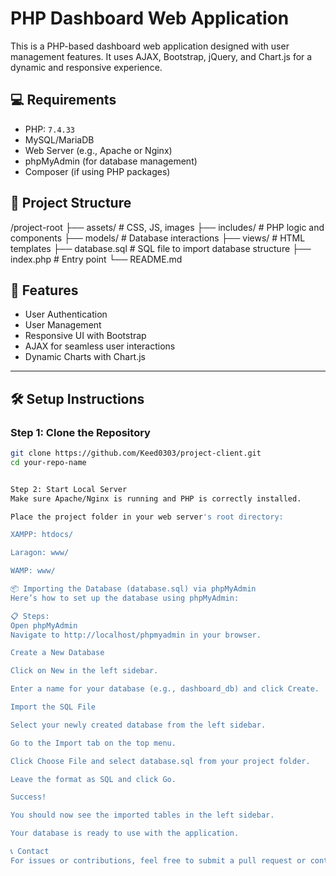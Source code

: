 # PHP Dashboard Web Application

This is a PHP-based dashboard web application designed with user management features. It uses AJAX, Bootstrap, jQuery, and Chart.js for a dynamic and responsive experience.

## 💻 Requirements

- PHP: `7.4.33`
- MySQL/MariaDB
- Web Server (e.g., Apache or Nginx)
- phpMyAdmin (for database management)
- Composer (if using PHP packages)

## 📁 Project Structure

/project-root 
├── assets/ # CSS, JS, images 
├── includes/ # PHP logic and components 
├── models/ # Database interactions 
├── views/ # HTML templates 
├── database.sql # SQL file to import database structure 
├── index.php # Entry point └── README.md


## 🧠 Features

- User Authentication
- User Management
- Responsive UI with Bootstrap
- AJAX for seamless user interactions
- Dynamic Charts with Chart.js

---

## 🛠 Setup Instructions

### Step 1: Clone the Repository

```bash
git clone https://github.com/Keed0303/project-client.git
cd your-repo-name


Step 2: Start Local Server
Make sure Apache/Nginx is running and PHP is correctly installed.

Place the project folder in your web server's root directory:

XAMPP: htdocs/

Laragon: www/

WAMP: www/

📦 Importing the Database (database.sql) via phpMyAdmin
Here’s how to set up the database using phpMyAdmin:

📋 Steps:
Open phpMyAdmin
Navigate to http://localhost/phpmyadmin in your browser.

Create a New Database

Click on New in the left sidebar.

Enter a name for your database (e.g., dashboard_db) and click Create.

Import the SQL File

Select your newly created database from the left sidebar.

Go to the Import tab on the top menu.

Click Choose File and select database.sql from your project folder.

Leave the format as SQL and click Go.

Success!

You should now see the imported tables in the left sidebar.

Your database is ready to use with the application.

📞 Contact
For issues or contributions, feel free to submit a pull request or contact the maintainer at your-email@example.com.

